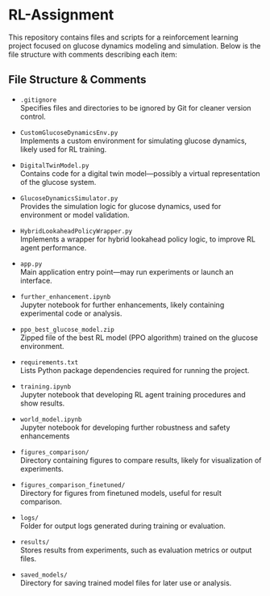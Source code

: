 # RL-Assignment

This repository contains files and scripts for a reinforcement learning project focused on glucose dynamics modeling and simulation. Below is the file structure with comments describing each item:

## File Structure & Comments

- `.gitignore`  
  Specifies files and directories to be ignored by Git for cleaner version control.

- `CustomGlucoseDynamicsEnv.py`  
  Implements a custom environment for simulating glucose dynamics, likely used for RL training.

- `DigitalTwinModel.py`  
  Contains code for a digital twin model—possibly a virtual representation of the glucose system.

- `GlucoseDynamicsSimulator.py`  
  Provides the simulation logic for glucose dynamics, used for environment or model validation.

- `HybridLookaheadPolicyWrapper.py`  
  Implements a wrapper for hybrid lookahead policy logic, to improve RL agent performance.

- `app.py`  
  Main application entry point—may run experiments or launch an interface.

- `further_enhancement.ipynb`  
  Jupyter notebook for further enhancements, likely containing experimental code or analysis.

- `ppo_best_glucose_model.zip`  
  Zipped file of the best RL model (PPO algorithm) trained on the glucose environment.

- `requirements.txt`  
  Lists Python package dependencies required for running the project.

- `training.ipynb`  
  Jupyter notebook that developing RL agent training procedures and show results.

- `world_model.ipynb`  
  Jupyter notebook for developing further robustness and safety enhancements

- `figures_comparison/`  
  Directory containing figures to compare results, likely for visualization of experiments.

- `figures_comparison_finetuned/`  
  Directory for figures from finetuned models, useful for result comparison.

- `logs/`  
  Folder for output logs generated during training or evaluation.

- `results/`  
  Stores results from experiments, such as evaluation metrics or output files.

- `saved_models/`  
  Directory for saving trained model files for later use or analysis.
